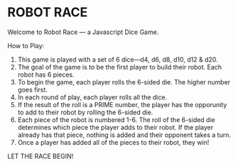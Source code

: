 # ROBOT RACE
Welcome to Robot Race — a Javascript Dice Game.

How to Play:
1. This game is played with a set of 6 dice—d4, d6, d8, d10, d12 & d20.
2. The goal of the game is to be the first player to build their robot. Each robot has 6 pieces.
3. To begin the game, each player rolls the 6-sided die. The higher number goes first.
4. In each round of play, each player rolls all the dice.
5. If the result of the roll is a PRIME number, the player has the opporunity to add to their robot by rolling the 6-sided die.
6. Each piece of the robot is numbered 1-6. The roll of the 6-sided die determines which piece the player adds to their robot. If the player already has that piece, nothing is added and their opponent takes a turn.
7. Once a player has added all of the pieces to their robot, they win!

LET THE RACE BEGIN!